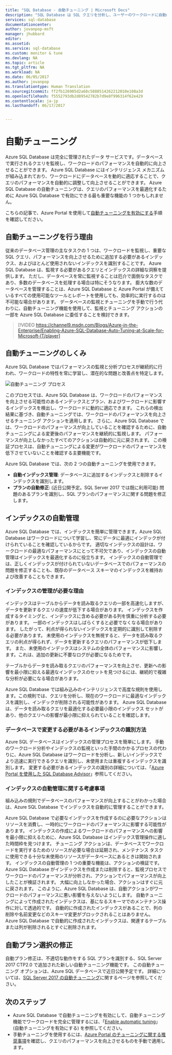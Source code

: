 ```yaml
---
title: "SQL Database - 自動チューニング | Microsoft Docs"
description: "SQL Database は SQL クエリを分析し、ユーザーのワークロードに自動的に適応します。"
services: sql-database
documentationcenter: 
author: jovanpop-msft
manager: jhubbard
editor: 
ms.assetid: 
ms.service: sql-database
ms.custom: monitor & tune
ms.devlang: NA
ms.topic: article
ms.tgt_pltfrm: NA
ms.workload: NA
ms.date: 06/05/2017
ms.author: jovanpop
ms.translationtype: Human Translation
ms.sourcegitcommit: ff2fb126905d2a68c5888514262212010e108a3d
ms.openlocfilehash: f5552793db2d89542782b7d9e8f996314f62e429
ms.contentlocale: ja-jp
ms.lasthandoff: 06/17/2017


---
```

# <a name="automatic-tuning"></a>自動チューニング

Azure SQL Database は完全に管理されたデータ サービスです。データベースで実行されるクエリを監視し、ワークロードのパフォーマンスを自動的に向上させることができます。 Azure SQL Database にはインテリジェンス メカニズムが組み込まれており、ワークロードにデータベースを動的に適応することで、クエリのパフォーマンスを自動的に調整して向上させることができます。 Azure SQL Database の自動チューニングは、クエリのパフォーマンスを最適化するために Azure SQL Database で有効にできる最も重要な機能の 1 つかもしれません。

こちらの記事で、Azure Portal を使用して[自動チューニングを有効にする](sql-database-automatic-tuning-enable.md)手順を確認してださい。

## <a name="why-automatic-tuning"></a>自動チューニングを行う理由

従来のデータベース管理の主なタスクの 1 つは、ワークロードを監視し、重要な SQL クエリ、パフォーマンスを向上させるために追加する必要があるインデックス、およびほとんど使用されないインデックスを識別することです。 Azure SQL Database は、監視する必要があるクエリとインデックスの詳細な洞察を提供します。 ただし、データベースを常に監視することは厄介で面倒なタスクであり、多数のデータベースを処理する場合は特にそうなります。 膨大な数のデータベースを管理することは、Azure SQL Database と Azure Portal が備えているすべての使用可能なツールとレポートを使用しても、効率的に実行するのは不可能な場合があります。 データベースの監視とチューニングを手動で行う代わりに、自動チューニング機能を使用して、監視とチューニング アクションの一部を Azure SQL Database に委任することを検討できます。 


> [!VIDEO https://channel9.msdn.com/Blogs/Azure-in-the-Enterprise/Enabling-Azure-SQL-Database-Auto-Tuning-at-Scale-for-Microsoft-IT/player]
>

## <a name="how-does-automatic-tuning-work"></a>自動チューニングのしくみ

Azure SQL Database ではパフォーマンスの監視と分析プロセスが継続的に行われ、ワークロードの特性を常に学習し、潜在的な問題と改善点を特定します。

![自動チューニング プロセス](./media/sql-database-automatic-tuning/tuning-process.png)

このプロセスでは、Azure SQL Database は、ワークロードのパフォーマンスを向上させる可能性のあるインデックスとプラン、およびワークロードに影響するインデックスを検出し、ワークロードに動的に適応できます。 これらの検出結果に基づき、自動チューニングでは、ワークロードのパフォーマンスを向上させるチューニング アクションを適用します。 さらに、Azure SQL Database では、ワークロードのパフォーマンスが向上していることを確認するために、自動チューニングによる変更後のパフォーマンスを継続的に監視します。 パフォーマンスが向上しなかったすべてのアクションは自動的に元に戻されます。 この検証プロセスは、自動チューニングによる変更がワークロードのパフォーマンスを低下させていないことを確認する主要機能です。

Azure SQL Database では、次の 2 つの自動チューニングを使用できます。

 -  **自動インデックス管理**: データベースに追加するインデックスと削除するインデックスを識別します。
 -  **プランの自動修正**: (近日公開予定。SQL Server 2017 では既に利用可能) 問題のあるプランを識別し、SQL プランのパフォーマンスに関する問題を修正します。

## <a name="automatic-index-management"></a>インデックスの自動管理

Azure SQL Database では、インデックスを簡単に管理できます。Azure SQL Database はワークロードについて学習し、常にデータに最適にインデックが付けられていることを確認しているからです。 適切なインデックスの設計は、ワークロードの最適なパフォーマンスにとって不可欠であり、インデックスの自動管理はインデックスを最適化するのに役立ちます。 インデックスの自動管理では、正しくインデックスが付けられていないデータベースでのパフォーマンスの問題を修正することも、既存のデータベース スキーマのインデックスを維持および改善することもできます。 

### <a name="why-do-you-need-index-management"></a>インデックスの管理が必要な理由

インデックスはテーブルからデータを読み取るクエリの一部を高速化しますが、データを更新するクエリの速度が低下する場合があります。 インデックスを作成するタイミングと、インデックスに含める必要がある列を慎重に分析する必要があります。 一部のインデックスはしばらくすると必要でなくなる場合があります。 したがって、利点が得られないインデックスを定期的に識別して削除する必要があります。 未使用のインデックスを無視すると、データを読み取るクエリの利点が得られず、データを更新するクエリのパフォーマンスが低下します。 また、未使用のインデックスはシステムの全体のパフォーマンスに影響します。これは、追加の更新に不要なログが必要になるためです。

テーブルからデータを読み取るクエリのパフォーマンスを向上させ、更新への影響を最小限に抑える最適なインデックスのセットを見つけるには、継続的で複雑な分析が必要になる場合があります。

Azure SQL Database では組み込みのインテリジェンスで高度な規則を使用します。この規則では、クエリを分析し、現在のワークロードに最適なインデックスを識別し、インデックが削除される可能性があります。 Azure SQL Database は、データを読み取るクエリを最適化する必要最小限のインデックス セットがあり、他のクエリへの影響が最小限に抑えられていることを確認します。

### <a name="how-to-identify-indexes-that-need-to-be-changed-in-your-database"></a>データベースで変更する必要があるインデックスの識別方法

Azure SQL データベースはインデックスの管理プロセスを簡単にします。 手動のワークロード分析やインデックスの監視といった手間のかかるプロセスの代わりに、Azure SQL Database はワークロードを分析し、新しいインデックスでより迅速に実行できるクエリを識別し、未使用または重複するインデックスを識別します。 変更する必要があるインデックスの識別の詳細については、「[Azure Portal を使用した SQL Database Advisor](sql-database-advisor-portal.md)」参照してください。

### <a name="automatic-index-management-considerations"></a>インデックスの自動管理に関する考慮事項

組み込みの規則でデータベースのパフォーマンスが向上することがわかった場合は、Azure SQL Database でインデックスを自動的に管理することができます。

Azure SQL Database で必要なインデックスを作成するのに必要なアクションはリソースを消費し、一時的にワークロードのパフォーマンスに影響する可能性があります。 インデックスの作成によるワークロードのパフォーマンスへの影響を最小限に抑えるために、Azure SQL Database はインデックス管理操作に適した時間枠を見つけます。 チューニング アクションは、データベースでワークロードを実行するためのリソースが必要な場合は延期され、メンテナンス タスクに使用できる十分な未使用のリソースがデータベースにあるときは開始されます。 インデックスの自動管理の 1 つの重要な機能は、アクションの検証です。 Azure SQL Database がインデックスを作成または削除すると、監視プロセスでワークロードのパフォーマンスが分析され、アクションでパフォーマンスが向上したことが検証されます。 大幅に向上しなかった場合、アクションはすぐに元に戻されます。 このように、Azure SQL Database は、自動アクションがワークロードのパフォーマンスに悪い影響を与えないようにします。 自動チューニングによって作成されたインデックスは、基になるスキーマでのメンテナンス操作に対して透過的です。 自動的に作成されたインデックスがあることで、列の削除や名前変更などのスキーマ変更がブロックされることはありません。 Azure SQL Database で自動的に作成されたインデックスは、関連するテーブルまたは列が削除されるとすぐに削除されます。

## <a name="automatic-plan-choice-correction"></a>自動プラン選択の修正

自動プラン修正は、不適切な動作をする SQL プランを識別する、SQL Server 2017 CTP2.0 で追加された新しい自動チューニング機能です。 この自動チューニング オプションは、Azure SQL データベースで近日公開予定です。 詳細については、[SQL Server 2017 の自動チューニング](https://docs.microsoft.com/sql/relational-databases/automatic-tuning/automatic-tuning)に関するページを参照してください。

## <a name="next-steps"></a>次のステップ

- Azure SQL Database で自動チューニングを有効にして、自動チューニング機能でワークロードを完全に管理するには、「[Enable automatic tuning](sql-database-automatic-tuning-enable.md)」 (自動チューニングを有効にする) を参照してください。
- 手動チューニングを使用するには、[Azure Portal のチューニングに関する推奨事項](sql-database-advisor-portal.md)を確認し、クエリのパフォーマンスを向上させるものを手動で適用します。

